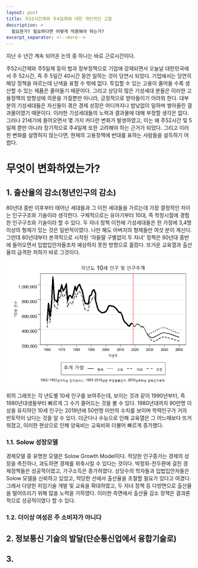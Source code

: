 ```yaml
---
layout: post
title: 주52시간제와 주4일제에 대한 개인적인 고찰
description: >
  필요한가? 필요하다면 어떻게 적용해야 하는가?
excerpt_separator: <!--more-->
---
```


<!--more-->

지난 수 년간 계속 되어온 논의 중 하나는 바로 근로시간이다.

주52시간제와 주5일제 등이 법과 정부정책으로 기업에 강제되면서 오늘날 대한민국에서 주 52시간, 즉 주 5일간 40시간 동안 일하는 것이 당연시 되었다. 기업에서는 당연히 해당 정책을 따르는데 난색을 표할 수 밖에 없다. 투입할 수 있는 고용이 줄어들 수록 생산할 수 있는 제품은 줄어들기 때문이다. 그리고 상당히 많은 기성세대 분들은 이러한 고용정책의 방향성에 의문을 가질뿐만 아니라, 긍정적으로 받아들이기 어려워 한다. 대부분의 기성세대들은 자신들이 겪은 경제 성장은 어디까지나 밤낮없이 일하며 쌓아올린 결과물이였기 때문이다. 이러한 기성세대들의 노력과 결과물에 대해 부정할 생각은 없다. 그러나 21세기에 들어오면서 몇 가지 커다란 변화가 발생하였고, 이는 왜 주52시간 및 5일제 뿐만 아니라 장기적으로 주4일제 또한 고려해야 하는 근거가 되었다. 그리고 이러한 변화를 설명하지 않는다면, 현재의 고용정책에 반대를 표하는 사람들을 설득하기 어렵다.

# 무엇이 변화하였는가?
## 1. 출산율의 감소(청년인구의 감소)
80년대 중반 이후부터 태어난 세대들과 그 이전 세대들을 가르는데 가장 결정적인 차이는 인구구조와 기술이라 생각한다. 구체적으로는 유아기부터 10대, 즉 학창시절에 경험한 인구구조와 기술이라 할 수 있다. 두 자녀 정책 이전에 기성세대들은 한 가정에 3,4명 이상의 형제가 있는 것은 일반적이였다. 나만 해도 아버지의 형제들만 여섯 분이 계신다. 그런데 80년대부터 본격적으로 시작된 '아들딸 구별없이 두 자녀' 정책은 90년대 중반에 들어오면서 입법입안자들조차 예상하지 못한 방향으로 흘렀다. 뜨거운 교육열과 출산율의 급격한 저하가 바로 그것이다.

![age10pop](../img/2022-09-05-01.png)

위의 그래프는 각 년도별 10세 인구를 보여주는데, 보이는 것과 같이 1990년부터, 즉 1980년대생들부터 빠르게 그 수가 줄어드는 것을 볼 수 있다. 1980년대까지 90만명 이상을 유지하던 10세 인구는 2019년에 50만명 미만의 수치를 보이며 학력인구가 거의 반토막이 났다는 것을 알 수 있다. 더군다나 수능으로 인해 교육열은 그 어느때보다 뜨거워졌고, 이러한 현상으로 인해 양육비는 교육비와 더불어 빠르게 증가했다. 

### 1.1. Solow 성장모델
경제모델 중 유명한 모델은 Solow Growth Model이다. 적당한 인구증가는 경제의 성장을 촉진하나, 과도하면 경제를 위축시킬 수 있다는 것이다. 박정희-전두환에 걸친 경제정책들은 성공적이였고, 가구소득은 증가하였다. 상당수의 학자들과 입법입안자들은 Solow 모델을 신뢰하고 있었고, 적당한 선에서 출산율을 조절할 필요가 있다고 여겼다. 그래서 다양한 피임기술 개발 및 교육을 확대하였고, 두 자녀 정책 등 다방면으로 출산율을 떨어뜨리기 위해 많을 노력을 가하였다. 이러한 측면에서 출산율 감소 정책은 결과론적으로 성공적이였다 할 수 있다. 

### 1.2. 더이상 여성은 주 소비자가 아니다


## 2. 정보통신 기술의 발달(단순통신업에서 융합기술로)

## 3. 